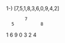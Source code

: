 1-) [7,5,1,8,3,6,0,9,4,2]

           7
      5          8
  1      6           9
 0  3
  2   4
      
